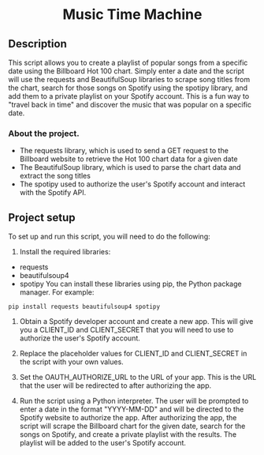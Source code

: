 <h1 align="center">Music Time Machine</h1>

## Description
This script allows you to create a playlist of popular songs from a specific date using the Billboard Hot 100 chart. Simply enter a date and the script will use the requests and BeautifulSoup libraries to scrape song titles from the chart, search for those songs on Spotify using the spotipy library, and add them to a private playlist on your Spotify account. This is a fun way to "travel back in time" and discover the music that was popular on a specific date.

### About the project.
- The requests library, which is used to send a GET request to the Billboard website to retrieve the Hot 100 chart data for a given date
- The BeautifulSoup library, which is used to parse the chart data and extract the song titles
- The spotipy used to authorize the user's Spotify account and interact with the Spotify API.


## Project setup
To set up and run this script, you will need to do the following:

1. Install the required libraries:

- requests
- beautifulsoup4
- spotipy
You can install these libraries using pip, the Python package manager. For example:

```
pip install requests beautifulsoup4 spotipy
```

1. Obtain a Spotify developer account and create a new app. This will give you a CLIENT_ID and CLIENT_SECRET that you will need to use to authorize the user's Spotify account.

2. Replace the placeholder values for CLIENT_ID and CLIENT_SECRET in the script with your own values.

3. Set the OAUTH_AUTHORIZE_URL to the URL of your app. This is the URL that the user will be redirected to after authorizing the app.

4. Run the script using a Python interpreter. The user will be prompted to enter a date in the format "YYYY-MM-DD" and will be directed to the Spotify website to authorize the app. After authorizing the app, the script will scrape the Billboard chart for the given date, search for the songs on Spotify, and create a private playlist with the results. The playlist will be added to the user's Spotify account.